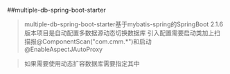##multiple-db-spring-boot-starter
>multiple-db-spring-boot-starter基于mybatis-spring的SpringBoot 2.1.6版本项目是自动配置多数据源动态切换数据库
>引入配置需要启动类加上扫描报@ComponentScan("com.cmm.*")和启动@EnableAspectJAutoProxy

>如果需要使用动态扩容数据库需要指定其中